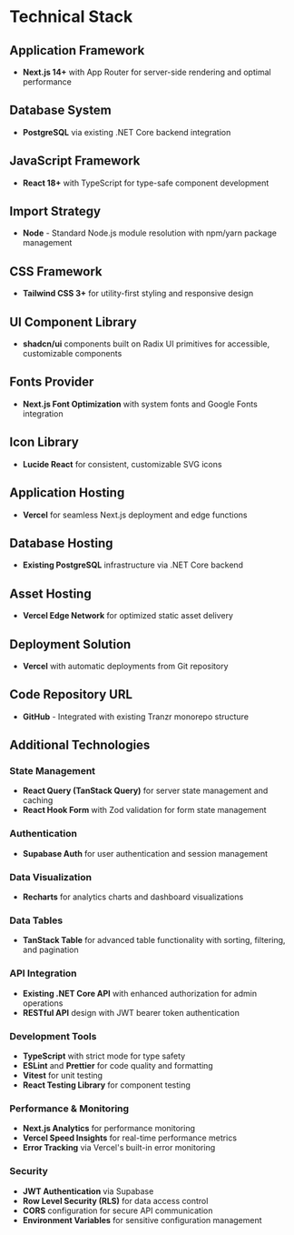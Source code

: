 # Technical Stack

## Application Framework
- **Next.js 14+** with App Router for server-side rendering and optimal performance

## Database System
- **PostgreSQL** via existing .NET Core backend integration

## JavaScript Framework
- **React 18+** with TypeScript for type-safe component development

## Import Strategy
- **Node** - Standard Node.js module resolution with npm/yarn package management

## CSS Framework
- **Tailwind CSS 3+** for utility-first styling and responsive design

## UI Component Library
- **shadcn/ui** components built on Radix UI primitives for accessible, customizable components

## Fonts Provider
- **Next.js Font Optimization** with system fonts and Google Fonts integration

## Icon Library
- **Lucide React** for consistent, customizable SVG icons

## Application Hosting
- **Vercel** for seamless Next.js deployment and edge functions

## Database Hosting
- **Existing PostgreSQL** infrastructure via .NET Core backend

## Asset Hosting
- **Vercel Edge Network** for optimized static asset delivery

## Deployment Solution
- **Vercel** with automatic deployments from Git repository

## Code Repository URL
- **GitHub** - Integrated with existing Tranzr monorepo structure

## Additional Technologies

### State Management
- **React Query (TanStack Query)** for server state management and caching
- **React Hook Form** with Zod validation for form state management

### Authentication
- **Supabase Auth** for user authentication and session management

### Data Visualization
- **Recharts** for analytics charts and dashboard visualizations

### Data Tables
- **TanStack Table** for advanced table functionality with sorting, filtering, and pagination

### API Integration
- **Existing .NET Core API** with enhanced authorization for admin operations
- **RESTful API** design with JWT bearer token authentication

### Development Tools
- **TypeScript** with strict mode for type safety
- **ESLint** and **Prettier** for code quality and formatting
- **Vitest** for unit testing
- **React Testing Library** for component testing

### Performance & Monitoring
- **Next.js Analytics** for performance monitoring
- **Vercel Speed Insights** for real-time performance metrics
- **Error Tracking** via Vercel's built-in error monitoring

### Security
- **JWT Authentication** via Supabase
- **Row Level Security (RLS)** for data access control
- **CORS** configuration for secure API communication
- **Environment Variables** for sensitive configuration management
